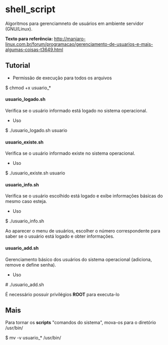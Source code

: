 # shell_script
Algoritmos para gerenciamneto de usuários em ambiente servidor (GNU/Linux).

<b>Texto para referência:</b>
http://manjaro-linux.com.br/forum/programacao/gerenciamento-de-usuarios-e-mais-algumas-coisas-t3649.html

<h2>Tutorial</h2>

- Permissão de execução para todos os arquivos

$ chmod +x usuario_*

<h4>usuario_logado.sh</h4>
Verifica se o usuário informado está logado no sistema operacional.

- Uso

$ ./usuario_logado.sh usuario

<h4>usuario_existe.sh</h4>
Verifica se o usuário informado existe no sistema operacional.

- Uso

$ ./usuario_existe.sh usuario

<h4>usuario_info.sh</h4>
Verifica se o usuário escolhido está logado e exibe informações básicas do mesmo caso esteja.

- Uso

$ ./usuario_info.sh

Ao aparecer o menu de usuários, escolher o número correspondente para saber se o usuário está logado e obter informações.

<h4>usuario_add.sh</h4>
Gerenciamento básico dos usuários do sistema operacional (adiciona, remove e define senha).

- Uso

\# ./usuario_add.sh

É necessário possuir privilégios <b>ROOT</b> para executa-lo

<h2>Mais</h2>

Para tornar os <b>scripts</b> "comandos do sistema", mova-os para o diretório /usr/bin/

$ mv -v usuario_* /usr/bin/
